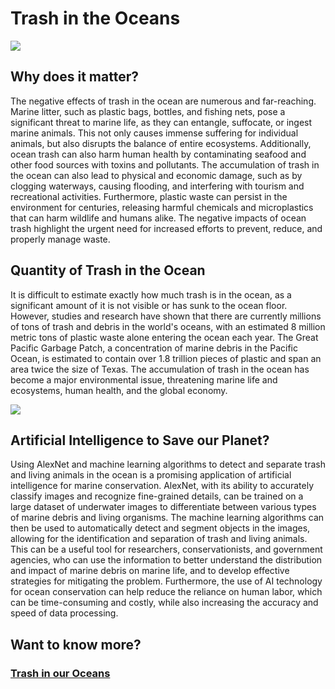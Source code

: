 # Trash in the Oceans

<img src = "https://th.bing.com/th/id/OIP.el9FmAyQ-SBOK7prb7I5cQHaE7?w=245&h=180&c=7&r=0&o=5&dpr=1.3&pid=1.7">

## Why does it matter?

The negative effects of trash in the ocean are numerous and far-reaching. Marine litter, such as plastic bags, bottles, and fishing nets, pose a significant threat to marine life, as they can entangle, suffocate, or ingest marine animals. This not only causes immense suffering for individual animals, but also disrupts the balance of entire ecosystems. Additionally, ocean trash can also harm human health by contaminating seafood and other food sources with toxins and pollutants. The accumulation of trash in the ocean can also lead to physical and economic damage, such as by clogging waterways, causing flooding, and interfering with tourism and recreational activities. Furthermore, plastic waste can persist in the environment for centuries, releasing harmful chemicals and microplastics that can harm wildlife and humans alike. The negative impacts of ocean trash highlight the urgent need for increased efforts to prevent, reduce, and properly manage waste.

## Quantity of Trash in the Ocean

It is difficult to estimate exactly how much trash is in the ocean, as a significant amount of it is not visible or has sunk to the ocean floor. However, studies and research have shown that there are currently millions of tons of trash and debris in the world's oceans, with an estimated 8 million metric tons of plastic waste alone entering the ocean each year. The Great Pacific Garbage Patch, a concentration of marine debris in the Pacific Ocean, is estimated to contain over 1.8 trillion pieces of plastic and span an area twice the size of Texas. The accumulation of trash in the ocean has become a major environmental issue, threatening marine life and ecosystems, human health, and the global economy.

<img src = "https://th.bing.com/th/id/OIP.E9l9qgSQUknSXRUxz42m1gHaES?w=273&h=180&c=7&r=0&o=5&dpr=1.3&pid=1.7">

## Artificial Intelligence to Save our Planet?

Using AlexNet and machine learning algorithms to detect and separate trash and living animals in the ocean is a promising application of artificial intelligence for marine conservation. AlexNet, with its ability to accurately classify images and recognize fine-grained details, can be trained on a large dataset of underwater images to differentiate between various types of marine debris and living organisms. The machine learning algorithms can then be used to automatically detect and segment objects in the images, allowing for the identification and separation of trash and living animals. This can be a useful tool for researchers, conservationists, and government agencies, who can use the information to better understand the distribution and impact of marine debris on marine life, and to develop effective strategies for mitigating the problem. Furthermore, the use of AI technology for ocean conservation can help reduce the reliance on human labor, which can be time-consuming and costly, while also increasing the accuracy and speed of data processing.

## Want to know more?

### [Trash in our Oceans](https://docs.google.com/presentation/d/1XS1gkZQSxwYqoUmwtQliZiD8Y96zB-jgBteEKsYj2Mk/edit?usp=sharing)
